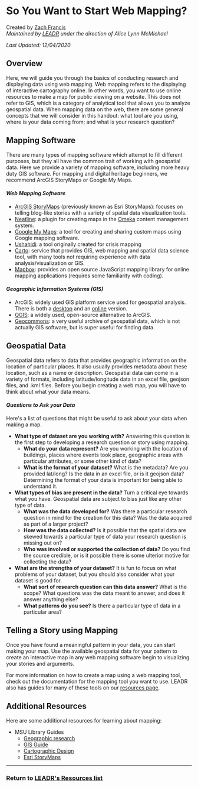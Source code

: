# So You Want to Start Web Mapping?
Created by [Zach Francis](https://redfeather.dev/)
<br>*Maintained by [LEADR](http://leadr.msu.edu/) under the direction of Alice Lynn McMichael*

*Last Updated: 12/04/2020*

## Overview
Here, we will guide you through the basics of conducting research and displaying data using web mapping. Web mapping refers to the displaying of interactive cartography online. In other words, you want to use online resources to make a map for public viewing on a website. This does not refer to GIS, which is a category of analytical tool that allows you to analyze geospatial data. When mapping data on the web, there are some general concepts that we will consider in this handout: what tool are you using, where is your data coming from; and what is your research question?

## Mapping Software
There are many types of mapping software which attempt to fill different purposes, but they all have the common trait of working with geospatial data. Here we provide a variety of mapping software, including more heavy duty GIS software. For mapping and digital heritage beginners, we recommend ArcGIS StoryMaps or Google My Maps.

#### *Web Mapping Software*
- [ArcGIS StoryMaps](https://storymaps.arcgis.com/?) (previously known as Esri StoryMaps): focuses on telling blog-like stories with a variety of spatial data visualization tools.
- [Neatline](https://leadr-msu.github.io/neatline/): a plugin for creating maps in the [Omeka](https://leadr-msu.github.io/omeka/) content management system.
- [Google My Maps](https://www.google.com/maps/about/mymaps/): a tool for creating and sharing custom maps using Google mapping software.
- [Ushahidi](https://www.ushahidi.com/): a tool originally created for crisis mapping
- [Carto](https://leadr-msu.github.io/hst251-geospatialdata/): service that provides GIS, web mapping and spatial data science tool, with many tools not requiring experience with data analysis/visualization or GIS.
-  [Mapbox](https://www.mapbox.com/): provides an open source JavaScript mapping library  for online mapping applications (requires some familiarity with coding).

#### *Geographic Information Systems (GIS)*
- ArcGIS: widely used GIS platform service used for geospatial analysis. There is both a [desktop](https://desktop.arcgis.com/en/) and an [online](https://www.arcgis.com/index.html) version.
- [QGIS](https://www.qgis.org/en/site/): a widely used, open-source alternative to ArcGIS.
- [Geocommons](http://geocommons.com/): a very useful archive of geospatial data, which is not actually GIS software, but is super useful for finding data.

## Geospatial Data
Geospatial data refers to data that provides geographic information on the location of particular places. It also usually provides metadata about these location, such as a name or description. Geospatial data can come in a variety of formats, including latitude/longitude data in an excel file, geojson files, and .kml files. Before you begin creating a web map, you will have to think about what your data means.

#### *Questions to Ask your Data*
Here's a list of questions that might be useful to ask about your data when making a map.
- **What type of dataset are you working with?** Answering this question is the first step to developing a research question or story using mapping.
  - **What do your data represent?** Are you working with the location of buildings, places where events took place, geographic areas with particular attributes, or some other kind of data?
  - **What is the format of your dataset?** What is the metadata? Are you provided lat/long? Is the data in an excel file, or is it geojson data? Determining the format of your data is important for being able to understand it.
- **What types of bias are present in the data?** Turn a critical eye towards what you have. Geospatial data are subject to bias just like any other type of data.
  - **What was the data developed for?** Was there a particular research question in mind for the creation for this data? Was the data acquired as part of a larger project?
  - **How was the data collected?** Is it possible that the spatial data are skewed towards a particular type of data your research question is missing out on?
  - **Who was involved or supported the collection of data?** Do you find the source credible, or is it possible there is some ulterior motive for collecting the data?
- **What are the strengths of your dataset?** It is fun to focus on what problems of your dataset, but you should also consider what your dataset is good for.
  - **What sort of research question can this data answer?** What is the scope? What questions was the data meant to answer, and does it answer anything else?
  - **What patterns do you see?** Is there a particular type of data in a particular area?

## Telling a Story using Mapping
Once you have found a meaningful pattern in your data, you can start making your map. Use the available geospatial data for your pattern to create an interactive map in any web mapping software begin to visualizing your stories and arguments.

For more information on how to create a map using a web mapping tool, check out the documentation for the mapping tool you want to use. LEADR also has guides for many of these tools on our [resources page](https://leadr-msu.github.io//).

## Additional Resources
Here are some additional resources for learning about mapping:
- MSU Library Guides
  - [Geographic research](https://libguides.lib.msu.edu/geography)
  - [GIS Guide](https://libguides.lib.msu.edu/gis)
  - [Cartographic Design](https://libguides.lib.msu.edu/cartodesign)
  - [Esri StoryMaps](https://libguides.lib.msu.edu/storymaps)

-----
### Return to [LEADR's Resources list](https://leadr-msu.github.io/)
